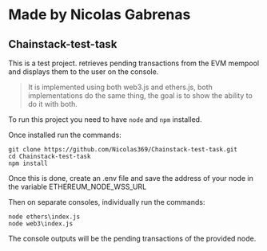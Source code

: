 # Made by Nicolas Gabrenas
## Chainstack-test-task

This is a test project.
retrieves pending transactions from the EVM mempool and displays them to the user on the console.

> It is implemented using both web3.js and ethers.js, both implementations do the same thing, the goal is to show the ability to do it with both.

To run this project you need to have `node` and `npm` installed.

Once installed run the commands:
````
git clone https://github.com/Nicolas369/Chainstack-test-task.git
cd Chainstack-test-task
npm install
````
Once this is done, create an .env file and save the address of your node in the variable ETHEREUM_NODE_WSS_URL

Then on separate consoles, individually run the commands:
````
node ethers\index.js
node web3\index.js
````
The console outputs will be the pending transactions of the provided node.